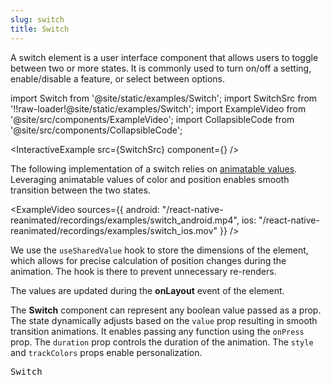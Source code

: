 ```yaml
---
slug: switch
title: Switch
---
```


A switch element is a user interface component that allows users to toggle between two or more states. It is commonly used to turn on/off a setting, enable/disable a feature, or select between options.

import Switch from '@site/static/examples/Switch';
import SwitchSrc from '!!raw-loader!@site/static/examples/Switch';
import ExampleVideo from '@site/src/components/ExampleVideo';
import CollapsibleCode from '@site/src/components/CollapsibleCode';

<InteractiveExample src={SwitchSrc} component={<Switch />} />

The following implementation of a switch relies on [animatable values](/docs/fundamentals/glossary#animatable-value). Leveraging animatable values of color and position enables smooth transition between the two states.

<CollapsibleCode src={SwitchSrc} showLines={[26,52]}/>

<ExampleVideo
sources={{
    android: "/react-native-reanimated/recordings/examples/switch_android.mp4",
    ios: "/react-native-reanimated/recordings/examples/switch_ios.mov"
  }}
/>

We use the `useSharedValue` hook to store the dimensions of the element, which allows for precise calculation of position changes during the animation. The hook is there to prevent unnecessary re-renders.

<CollapsibleCode src={SwitchSrc} showLines={[23,25]}/>

The values are updated during the **onLayout** event of the element.

<CollapsibleCode src={SwitchSrc} showLines={[56,61]}/>

The **Switch** component can represent any boolean value passed as a prop. The state dynamically adjusts based on the `value` prop resulting in smooth transition animations. It enables passing any function using the `onPress` prop. The `duration` prop controls the duration of the animation. The `style` and `trackColors` props enable personalization.

<samp id="Switch">Switch</samp>

<CollapsibleCode src={SwitchSrc} showLines={[16,67]}/>
